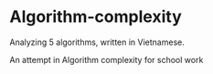 # Algorithm-complexity

Analyzing 5 algorithms, written in Vietnamese.

An attempt in Algorithm complexity for school work
